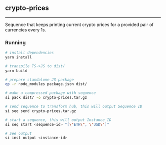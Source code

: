 ## crypto-prices
----
Sequence that keeps printing current crypto prices for a provided pair of currencies every 1s.

### Running
```bash
# install dependencies
yarn install 

# transpile TS->JS to dist/
yarn build 

# prepare standalone JS package
cp -r node_modules package.json dist/

# make a compressed package with sequence
si pack dist/ -o crypto-prices.tar.gz

# send sequence to transform hub, this will output Sequence ID
si seq send crypto-prices.tar.gz

# start a sequence, this will output Instance ID
si seq start <sequence-id> "[\"ETH\", \"USD\"]" 

# See output
si inst output <instance-id>
```